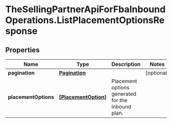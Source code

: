 # TheSellingPartnerApiForFbaInboundOperations.ListPlacementOptionsResponse

## Properties
Name | Type | Description | Notes
------------ | ------------- | ------------- | -------------
**pagination** | [**Pagination**](Pagination.md) |  | [optional] 
**placementOptions** | [**[PlacementOption]**](PlacementOption.md) | Placement options generated for the inbound plan. | 


